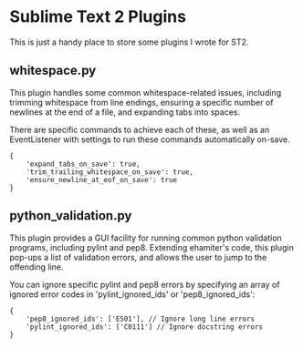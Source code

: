 # Sublime Text 2 Plugins

This is just a handy place to store some plugins I wrote for ST2.

## whitespace.py

This plugin handles some common whitespace-related issues, including trimming
whitespace from line endings, ensuring a specific number of newlines at the
end of a file, and expanding tabs into spaces.

There are specific commands to achieve each of these, as well as an
EventListener with settings to run these commands automatically on-save.

```
{
    'expand_tabs_on_save': true,
    'trim_trailing_whitespace_on_save': true,
    'ensure_newline_at_eof_on_save': true
}
```

## python_validation.py

This plugin provides a GUI facility for running common python validation
programs, including pylint and pep8.  Extending ehamiter's code, this plugin
pop-ups a list of validation errors, and allows the user to jump to the
offending line.

You can ignore specific pylint and pep8 errors by specifying an array of ignored
error codes in 'pylint_ignored_ids' or 'pep8_ignored_ids':

```
{
    'pep8_ignored_ids': ['E501'], // Ignore long line errors
    'pylint_ignored_ids': ['C0111'] // Ignore docstring errors
}
```
